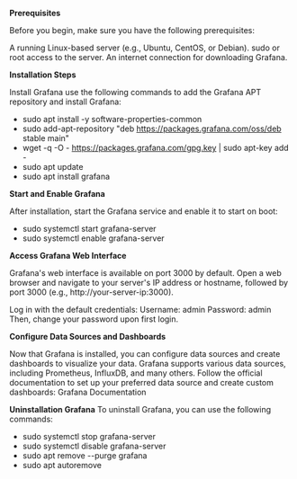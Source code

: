 **Prerequisites**

Before you begin, make sure you have the following prerequisites:

A running Linux-based server (e.g., Ubuntu, CentOS, or Debian).
sudo or root access to the server.
An internet connection for downloading Grafana.

**Installation Steps**

Install Grafana
use the following commands to add the Grafana APT repository and install Grafana:

- sudo apt install -y software-properties-common
- sudo add-apt-repository "deb https://packages.grafana.com/oss/deb stable main"
- wget -q -O - https://packages.grafana.com/gpg.key | sudo apt-key add -
- sudo apt update
- sudo apt install grafana

**Start and Enable Grafana**

After installation, start the Grafana service and enable it to start on boot:

- sudo systemctl start grafana-server
- sudo systemctl enable grafana-server

**Access Grafana Web Interface**

Grafana's web interface is available on port 3000 by default. Open a web browser and navigate to your server's IP address or hostname, followed by port 3000 (e.g., http://your-server-ip:3000).

Log in with the default credentials:
Username: admin
Password: admin
Then, change your password upon first login.

**Configure Data Sources and Dashboards**

Now that Grafana is installed, you can configure data sources and create dashboards to visualize your data. Grafana supports various data sources, including Prometheus, InfluxDB, and many others. Follow the official documentation to set up your preferred data source and create custom dashboards: Grafana Documentation

**Uninstallation Grafana**
To uninstall Grafana, you can use the following commands:

- sudo systemctl stop grafana-server
- sudo systemctl disable grafana-server
- sudo apt remove --purge grafana
- sudo apt autoremove
